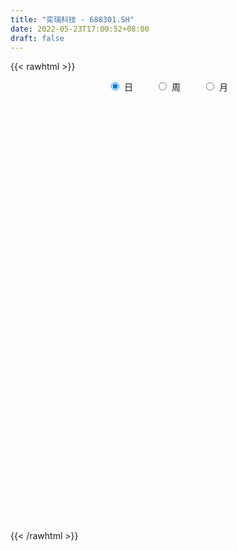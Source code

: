 ```yaml
---
title: "奕瑞科技 - 688301.SH"
date: 2022-05-23T17:00:52+08:00
draft: false
---
```

{{< rawhtml >}}
    <div style="text-align: center">
        <label style="padding: 1rem;"><input style="margin-right: .5rem" type="radio" name="period" value="D" checked onclick="period_change(this)">日</label>
        <label style="padding: 1rem;"><input style="margin-right: .5rem" type="radio" name="period" value="W" onclick="period_change(this)">周</label>
        <label style="padding: 1rem;"><input style="margin-right: .5rem" type="radio" name="period" value="M" onclick="period_change(this)">月</label>
    </div>
    <div id="chart" style="height: 700px;"></div> 
    <script type="text/javascript">
        const D_v = [3049.5,3882.49,4922.77,5565.34,8542.97,7095.98,5039.05,6500.31,3634.35,4131.53,3731.6,4023.22,6454.99,8384.91,3892.11,4595.45,3500.0,4460.24,3222.94,3562.53,3967.96,2798.64,3908.47,3427.04,4065.38,3415.19,5013.59,3944.39,3091.3,2170.34,2682.74,4269.49,10437.71,11488.4,22546.33,12092.89,10411.37,7089.08,7904.74,3965.08,5473.95,8465.8,7009.04,8078.52,4806.03,6428.67,3393.6,5010.56,5205.13,5160.44,5408.16,2693.67,4341.01,5826.35,3313.68,3664.18,3107.34,5614.63,4679.66,6790.77,15056.86,5807.34,5870.96,8351.0,7037.25,6900.67,6263.55,3435.07,6674.07,5607.07,7049.95,4164.57,7109.92,4363.53,7593.36,6985.1,4144.2,6908.37,3532.11,5429.94,4024.45,3910.72,3814.1,3112.37,5672.11,3976.06,5189.26,4505.64,4509.45,7047.0,4582.22,6144.8,11200.66,8120.58,4997.85,6128.26,5724.56,3540.59,5793.55,7011.3,4636.2,7138.97,6507.23,4485.62,3368.59,4761.75,2568.15,3534.28,4463.75,12742.98,8221.14,6798.71,5515.25,4345.63,5760.79,5599.13,8532.85,5717.74,12138.53,4822.12,4943.56,3896.68,2761.87,4115.33,2824.84,2785.71,5113.3,6431.24,6022.61,4241.79,4763.82,4646.41,6112.79,5374.78,6337.16,4073.65,3512.85,3899.95,5025.8,5863.41,5431.43,4793.95,4936.81,2861.28,4274.61,3927.15,2686.69,3255.3,2812.73,2028.42,2945.6,3006.46,4021.01,4505.45,3499.96,5358.75,2761.18,3021.68,3609.11,2906.39,3677.19,8017.3,5533.13,4178.66,3840.41,10986.98,8096.53,8386.29,4522.87,5387.11,5468.44,15005.81,12454.06,3788.9,5171.28,3448.15,2526.24,1903.06,3930.86,4245.78,6686.61,6016.25,7406.82,4842.96,2648.8,2758.85,2701.44,2433.63,1740.05,1749.16,2069.17,2911.87,3278.78,5894.49,4413.91,4174.8,3093.82,5363.24,4995.01,2863.91,4293.33,3207.53,3982.71,3596.58,3715.61,2980.49,7662.13,6529.03,4427.26,4483.72,4068.1,4034.38,3808.47,3280.25,3967.11,2611.77,2753.49,2383.51,3040.85,3198.03,4314.13,3645.12,4927.06,6683.62,2897.24,3490.44,6142.67,3327.35,1576.92,2302.15,2337.99,1384.06,5326.69,4762.09,4443.61,1736.66,3241.45,3813.36,5787.55,2238.69,3609.76,5448.02,4416.74,4074.86,6355.14,5844.0,5003.87,3135.22,3140.27,3465.16]
const D_histogram = [0.0,0.1897043875,0.4202753305,0.8683024462,2.1436232858,2.9741071374,3.0631678381,2.2167706916,1.5366665497,0.8721665215,0.2894900043,-0.1873505348,0.0384313236,1.1916063337,2.033869173,1.3841899921,0.7870472797,-0.1896711274,-0.3870544269,-1.324796416,-1.9022862741,-1.9373390062,-2.4823656151,-2.2346310583,-2.2883546056,-1.7211573152,-0.285970395,0.7340001591,1.5764385796,1.7476349285,1.5578723699,1.762286374,3.0735811674,4.584283495,2.9052965574,2.9122830786,1.1562631681,0.6231944282,-0.7160606171,-1.0653393829,-1.2350009911,-1.716075622,-0.2998168947,1.8488820369,3.4825835868,3.8206297538,3.1856978652,3.7460351967,4.0155035634,5.2464163943,4.2507934215,3.2784547541,2.1549067842,-0.6014121523,-1.8796339223,-2.4410988708,-2.7123937483,-0.6446113713,0.5205828842,2.9694234436,6.4428784241,8.1685130577,8.7568013552,8.9753016762,7.520791621,5.2423205087,2.9253099647,0.719231817,-2.0111426851,-3.2644768253,-3.3463637595,-4.3222811329,-2.3408523866,-0.590841591,2.3279729808,3.7077150292,4.3654834569,1.9131725615,0.6408214705,-1.5113039798,-2.0911695086,-3.4415413508,-3.8408210959,-4.5961182041,-6.6033602085,-8.3895982701,-9.4247681655,-10.7182988096,-11.1244405131,-11.5042800893,-10.932272656,-10.7829058399,-7.9381186263,-4.9055547243,-1.9899814223,1.4764864222,3.1179403688,3.1773202344,4.2250264147,3.8474969664,4.3109536891,1.5392458276,1.5738143749,1.7940246805,1.8390560044,0.7966931486,0.1137647157,-0.355899545,0.4701240004,4.1594607791,6.6263987714,7.0245868176,6.0340488306,4.7820997114,4.1853006063,3.111366305,2.54551575,1.0483933483,1.7233891552,0.7807407789,-0.5757423061,-0.7675869675,-1.2464187955,-1.4072014383,-1.9887195154,-2.3124539098,-2.9597811069,-1.130740701,0.5042573169,1.5185126146,3.1951090348,4.8929453,6.5014053327,8.3155988125,7.6488857378,7.0303445432,6.5852546762,5.0521158688,3.4988895812,2.0889732832,-0.0594379464,-2.5446460078,-1.6221711002,-1.4543973557,-0.1090929413,-0.4801800355,-1.6452064611,-3.1789697571,-4.3215314892,-5.3197675655,-6.3425762854,-7.3818533817,-6.1757642715,-6.0007164798,-6.1991154011,-7.6282068704,-7.3319065222,-7.5227725596,-6.0839854109,-5.5957019496,-6.0737358255,-8.078168682,-8.7885397614,-9.5812910954,-9.2282354739,-10.1809383276,-9.1357546326,-7.6207240303,-6.3546558904,-3.9087650461,-1.8296012233,-2.6823883921,-4.0180228076,-4.862945379,-3.6939604368,-3.0952796017,-3.2665415792,-3.3572399246,-2.3448592941,-1.3769877845,-1.1905318082,1.128706784,1.0580103904,0.5974206305,0.9858607695,2.3132375198,2.6009759006,3.3900797279,3.2176912021,2.5509109903,1.731515668,2.2349798815,2.9855645863,5.3854974901,6.4999220188,6.4816794494,5.4701205213,3.3507364906,3.1108801932,2.0224001722,0.4379856016,-0.6306000269,0.406756746,0.7641376734,-0.2625772544,-0.8104202496,0.3703571326,1.9490102227,2.966798557,2.2536801379,1.9974330265,1.2778556819,0.9775335148,1.0613277013,-0.9759197003,-2.229329898,-1.883654066,-1.4660279933,-1.5983913349,-3.014381208,-3.5675470307,-3.7451099479,-4.8389754153,-4.4795752877,-4.5530371292,-3.3613693573,-0.8461258489,0.62584758,0.9708217877,1.2715776151,0.675417622,0.550192812,-0.0299517629,-1.3087239351,-0.6003711054,-0.1715277194,2.0560407556,2.4975590513,3.5400522092,4.1614105348,5.6266573368,6.0305553007,6.911247022,8.5756094592,9.5981793071,9.4269708121,7.7387749219,6.1789395942,5.5139109393,4.1492893114]
const D_fast = [0.0,0.2371304843,0.57277026,1.2378729872,3.0490996483,4.6231102842,5.4779629445,5.1857584709,4.8898209663,4.4433625686,3.9330585524,3.4093803796,3.644770069,5.0958466624,6.446576795,6.1429451121,5.7425642196,4.7184280307,4.4242811245,3.1553400313,2.1022786047,1.5828911211,0.4172731084,0.1063499006,-0.5194622981,-0.3825543365,0.9811399849,2.1846105788,3.4211586443,4.0292637253,4.2289692591,4.8739548568,6.953644942,9.6104181434,8.6577553451,9.3928126359,7.9258585175,7.5485883847,6.0303181851,5.4147045735,4.9362927175,4.0261991811,5.3675036848,7.9784231256,10.4827705722,11.7759741777,11.9374667554,13.4343128861,14.7076571436,17.250174073,17.3172494557,17.1645244768,16.579703203,13.6730312283,11.9249009778,10.7531613116,9.803767997,11.7103975311,13.0057375077,16.196933928,21.2811085145,25.0488714126,27.8263600489,30.288685789,30.714373639,29.7464826539,28.1607996011,26.1345294076,22.9013692342,20.8319158877,19.9134380136,17.856950357,19.2531660067,20.8554664045,24.3562742215,26.6629450272,28.4120843191,26.438066564,25.3259208407,22.7959693955,21.6933114895,19.4825543097,18.1230692906,16.2187426313,12.5606605748,8.6770229457,5.2856610089,1.3125556624,-1.8746961694,-5.1306057678,-7.2916664986,-9.8380261424,-8.9777685854,-7.1715933645,-4.753515418,-0.9179259681,1.5030130707,2.3567229949,4.4606857789,5.0450305722,6.5862257172,4.1993293127,4.6273514537,5.2960679294,5.8008632544,4.9576736857,4.3031864317,3.7445472848,4.6881018302,9.4173038037,13.5408414888,15.6951762394,16.2131504601,16.1567262688,16.6062523152,16.3101595902,16.3806879727,15.145663908,16.2515070037,15.5040438222,14.0036251607,13.6198837573,12.8294472304,12.3168642281,11.2381662721,10.3363184004,8.9490459265,10.4954011572,12.2564635042,13.6503469555,16.1257206345,19.0467932247,22.2806045905,26.1736977735,27.4192061332,28.5582510744,29.7594748765,29.4893650363,28.8108611439,27.9231881668,25.7599174506,22.6385478872,23.1554800198,22.9596544254,24.2776856044,23.7865535013,22.2102254604,19.8817197251,17.6587751208,15.3305971531,12.7221443619,9.8374039202,9.4995519625,8.1744206342,6.4262428627,3.0900996757,1.5534233933,-0.5181357839,-0.600344988,-1.5109870141,-3.5074548463,-7.5314298733,-10.4389358931,-13.627010001,-15.5810132479,-19.0789506835,-20.3177056466,-20.707856052,-21.0304518847,-19.5617523019,-17.9399887849,-19.4633730517,-21.8035131691,-23.8641720853,-23.6186772523,-23.7938163176,-24.7817136899,-25.7117220165,-25.2855562095,-24.6619316461,-24.7731086218,-22.1716933336,-21.9778871296,-22.2891217318,-21.6542164005,-19.7485302702,-18.8105479143,-17.173924155,-16.5418898803,-16.5709423445,-16.9574587498,-15.8952495659,-14.3982737146,-10.6519664383,-7.9125614049,-6.3103841119,-5.9544129097,-7.2361128177,-6.6982490669,-7.2811290448,-8.756047215,-9.9822828502,-8.8432368909,-8.2948215451,-9.3871807864,-10.1376288441,-8.8642621788,-6.798356533,-5.0388685594,-5.1885669441,-4.9454557988,-5.3455692229,-5.4015080113,-5.0523818996,-7.3336092263,-9.1443518984,-9.2695895829,-9.2184705086,-9.7504316838,-11.9200168589,-13.3650694393,-14.4789098435,-16.7825191647,-17.543012859,-18.7547339829,-18.4034085502,-16.0996965042,-14.4712611802,-13.8835815256,-13.2649312944,-13.692236882,-13.679913489,-14.2675460046,-15.8734991606,-15.3152391073,-14.9292776511,-12.1876989872,-11.1217909287,-9.1942847184,-7.5325737592,-4.6606626229,-2.7491258339,-0.1406223571,3.6676424449,7.0897571196,9.2752913277,9.5217891679,9.5066887388,10.2201378187,9.8928385187]
const D_slow = [0.0,0.0474260969,0.1524949295,0.369570541,0.9054763625,1.6490031468,2.4147951064,2.9689877793,3.3531544167,3.5711960471,3.6435685481,3.5967309144,3.6063387453,3.9042403288,4.412707622,4.75875512,4.9555169399,4.9080991581,4.8113355514,4.4801364474,4.0045648788,3.5202301273,2.8996387235,2.3409809589,1.7688923075,1.3386029787,1.26711038,1.4506104197,1.8447200646,2.2816287968,2.6710968892,3.1116684828,3.8800637746,5.0261346484,5.7524587877,6.4805295574,6.7695953494,6.9253939565,6.7463788022,6.4800439564,6.1712937087,5.7422748032,5.6673205795,6.1295410887,7.0001869854,7.9553444239,8.7517688902,9.6882776894,10.6921535802,12.0037576788,13.0664560342,13.8860697227,14.4247964187,14.2744433807,13.8045349001,13.1942601824,12.5161617453,12.3550089025,12.4851546235,13.2275104844,14.8382300904,16.8803583549,19.0695586937,21.3133841127,23.193582018,24.5041621452,25.2354896363,25.4152975906,24.9125119193,24.096392713,23.2598017731,22.1792314899,21.5940183933,21.4463079955,22.0283012407,22.955229998,24.0466008622,24.5248940026,24.6850993702,24.3072733753,23.7844809981,22.9240956604,21.9638903865,20.8148608354,19.1640207833,17.0666212158,14.7104291744,12.030854472,9.2497443437,6.3736743214,3.6406061574,0.9448796974,-1.0396499591,-2.2660386402,-2.7635339958,-2.3944123902,-1.614927298,-0.8205972394,0.2356593642,1.1975336058,2.2752720281,2.660083485,3.0535370788,3.5020432489,3.96180725,4.1609805371,4.189421716,4.1004468298,4.2179778299,5.2578430246,6.9144427175,8.6705894219,10.1791016295,11.3746265574,12.4209517089,13.1987932852,13.8351722227,14.0972705598,14.5281178486,14.7233030433,14.5793674668,14.3874707249,14.075866026,13.7240656664,13.2268857876,12.6487723101,11.9088270334,11.6261418581,11.7522061874,12.131834341,12.9306115997,14.1538479247,15.7791992578,17.858098961,19.7703203954,21.5279065312,23.1742202003,24.4372491675,25.3119715628,25.8342148836,25.819355397,25.183193895,24.77765112,24.4140517811,24.3867785457,24.2667335369,23.8554319216,23.0606894823,21.98030661,20.6503647186,19.0647206473,17.2192573019,15.675316234,14.175137114,12.6253582638,10.7183065461,8.8853299156,7.0046367757,5.4836404229,4.0847149355,2.5662809792,0.5467388087,-1.6503961317,-4.0457189055,-6.352777774,-8.8980123559,-11.1819510141,-13.0871320216,-14.6757959942,-15.6529872558,-16.1103875616,-16.7809846596,-17.7854903615,-19.0012267063,-19.9247168155,-20.6985367159,-21.5151721107,-22.3544820919,-22.9406969154,-23.2849438615,-23.5825768136,-23.3004001176,-23.03589752,-22.8865423624,-22.64007717,-22.06176779,-21.4115238149,-20.5640038829,-19.7595810824,-19.1218533348,-18.6889744178,-18.1302294474,-17.3838383009,-16.0374639283,-14.4124834236,-12.7920635613,-11.424533431,-10.5868493083,-9.80912926,-9.303529217,-9.1940328166,-9.3516828233,-9.2499936368,-9.0589592185,-9.1246035321,-9.3272085945,-9.2346193113,-8.7473667557,-8.0056671164,-7.4422470819,-6.9428888253,-6.6234249048,-6.3790415261,-6.1137096008,-6.3576895259,-6.9150220004,-7.3859355169,-7.7524425152,-8.152040349,-8.905635651,-9.7975224086,-10.7337998956,-11.9435437494,-13.0634375713,-14.2016968537,-15.042039193,-15.2535706552,-15.0971087602,-14.8544033133,-14.5365089095,-14.367654504,-14.230106301,-14.2375942417,-14.5647752255,-14.7148680019,-14.7577499317,-14.2437397428,-13.61934998,-12.7343369277,-11.693984294,-10.2873199598,-8.7796811346,-7.0518693791,-4.9079670143,-2.5084221875,-0.1516794845,1.783014246,3.3277491445,4.7062268794,5.7435492072]
const D_data = [['2021-05-12', 239.5957, 246.7301, 239.5957, 250.6936],['2021-05-13', 247.7011, 249.7027, 242.7665, 251.6845],['2021-05-14', 247.721, 251.6151, 240.7848, 253.4681],['2021-05-17', 251.6845, 256.738, 247.721, 262.1185],['2021-05-18', 256.738, 273.0876, 253.4681, 275.4558],['2021-05-19', 273.5335, 275.4657, 265.0614, 275.4855],['2021-05-20', 275.4657, 271.3833, 268.5394, 277.4376],['2021-05-21', 271.3436, 260.107, 258.7297, 271.3833],['2021-05-24', 259.6116, 260.0079, 250.6936, 266.201],['2021-05-25', 257.6298, 258.0163, 254.3599, 261.3753],['2021-05-26', 259.4927, 256.6389, 250.4954, 264.0706],['2021-05-27', 253.6663, 255.648, 246.2346, 258.6207],['2021-05-28', 255.648, 264.2291, 255.648, 271.1653],['2021-05-31', 264.1597, 280.6282, 261.088, 281.411],['2021-06-01', 280.6282, 284.0369, 275.545, 286.0484],['2021-06-02', 287.4059, 267.8855, 266.4982, 288.0202],['2021-06-03', 270.5707, 266.7261, 266.5676, 279.8058],['2021-06-04', 267.7368, 258.6405, 255.648, 271.5022],['2021-06-07', 259.6809, 265.6857, 257.7983, 269.5303],['2021-06-08', 263.5751, 253.2996, 249.6631, 267.5386],['2021-06-09', 249.7919, 253.0123, 244.1934, 257.1245],['2021-06-10', 252.6754, 257.1443, 252.5565, 260.6025],['2021-06-11', 255.6679, 247.8597, 245.7392, 261.7915],['2021-06-15', 249.7027, 255.4697, 248.3056, 261.5636],['2021-06-16', 255.1922, 250.6936, 245.7491, 257.392],['2021-06-17', 248.3849, 258.482, 248.038, 258.6207],['2021-06-18', 258.482, 274.1776, 256.1138, 277.3286],['2021-06-21', 273.4839, 276.0107, 269.887, 281.0741],['2021-06-22', 276.0107, 280.004, 269.2231, 282.2136],['2021-06-23', 283.3135, 275.9711, 273.9794, 283.3631],['2021-06-24', 273.801, 273.0777, 268.0935, 279.4193],['2021-06-25', 272.1165, 279.8058, 267.4396, 281.411],['2021-06-28', 281.411, 300.2378, 280.222, 303.2105],['2021-06-29', 299.237, 314.1102, 298.256, 316.0721],['2021-06-30', 314.3975, 277.4475, 264.2291, 321.0464],['2021-07-01', 280.4201, 297.2553, 276.4566, 305.1823],['2021-07-02', 291.3496, 272.9885, 269.5501, 297.0571],['2021-07-05', 271.6805, 283.799, 267.8458, 287.8419],['2021-07-06', 286.3555, 269.5501, 262.5842, 286.9302],['2021-07-07', 267.5386, 277.606, 264.2687, 280.9057],['2021-07-08', 275.4657, 278.4285, 267.6377, 280.3805],['2021-07-09', 270.541, 272.4237, 260.107, 278.2402],['2021-07-12', 271.4526, 298.7515, 266.6568, 302.2196],['2021-07-13', 294.2925, 319.0745, 294.2925, 325.1883],['2021-07-14', 317.3781, 325.9651, 317.3781, 335.7844],['2021-07-15', 319.7435, 319.0776, 305.3525, 327.9727],['2021-07-16', 314.5556, 310.0832, 308.0955, 325.3489],['2021-07-19', 312.4586, 328.9665, 310.0832, 332.9419],['2021-07-20', 331.9481, 332.1468, 324.5041, 344.7589],['2021-07-21', 336.6987, 353.6141, 324.9911, 357.8281],['2021-07-22', 357.5001, 331.9481, 327.0583, 357.7883],['2021-07-23', 328.1913, 331.8487, 322.0095, 338.5771],['2021-07-26', 330.9443, 328.4696, 308.0955, 331.8288],['2021-07-27', 329.9604, 300.1447, 299.28, 329.9604],['2021-07-28', 296.368, 308.7316, 292.6907, 316.0464],['2021-07-29', 309.0099, 312.9157, 306.8532, 329.9405],['2021-07-30', 312.0709, 314.0587, 300.3633, 316.0265],['2021-08-02', 317.5372, 348.6846, 315.0525, 354.8068],['2021-08-03', 344.739, 347.8697, 340.7735, 365.4212],['2021-08-04', 346.8559, 377.0095, 343.8744, 387.604],['2021-08-05', 401.9156, 411.715, 390.5856, 433.3214],['2021-08-06', 417.3104, 412.0529, 406.4873, 424.3767],['2021-08-09', 420.2522, 413.4443, 403.9729, 430.638],['2021-08-10', 419.2484, 421.0076, 414.4382, 450.3462],['2021-08-11', 426.7719, 406.4873, 390.5856, 426.7719],['2021-08-12', 404.8673, 394.561, 388.9656, 414.0804],['2021-08-13', 400.1266, 388.4389, 383.3106, 416.2072],['2021-08-16', 393.4181, 382.6348, 370.7482, 395.545],['2021-08-17', 383.5889, 365.7392, 360.9389, 391.2714],['2021-08-18', 367.23, 374.823, 364.149, 381.134],['2021-08-19', 372.1893, 386.6102, 367.7369, 396.5488],['2021-08-20', 390.5856, 372.6962, 365.0733, 394.561],['2021-08-23', 380.1501, 412.9474, 373.6801, 419.6758],['2021-08-24', 401.1205, 422.071, 393.7063, 427.5869],['2021-08-25', 405.4935, 453.1986, 405.4935, 457.174],['2021-08-26', 450.2269, 451.2109, 424.3767, 467.1126],['2021-08-27', 455.3453, 454.2918, 429.0479, 456.7566],['2021-08-30', 445.198, 416.4259, 415.7302, 451.509],['2021-08-31', 418.0956, 425.6489, 418.0956, 437.2969],['2021-09-01', 424.3767, 408.475, 398.7054, 434.2656],['2021-09-02', 408.475, 422.7567, 404.5592, 433.3214],['2021-09-03', 422.389, 408.972, 399.9279, 427.3484],['2021-09-06', 416.893, 416.4259, 404.0126, 429.346],['2021-09-07', 417.1216, 408.4949, 399.5303, 417.221],['2021-09-08', 404.0027, 383.6584, 380.647, 415.8196],['2021-09-09', 383.1714, 372.6962, 368.8202, 386.8984],['2021-09-10', 370.7085, 369.5655, 349.6089, 376.1747],['2021-09-13', 377.9537, 353.8229, 349.8375, 380.6371],['2021-09-14', 352.829, 353.0775, 350.5034, 370.7085],['2021-09-15', 353.0775, 343.2979, 337.9112, 360.2034],['2021-09-16', 351.219, 347.4522, 340.6046, 362.7576],['2021-09-17', 352.8191, 335.7148, 330.9542, 352.8191],['2021-09-22', 330.9542, 370.1022, 330.9542, 377.6655],['2021-09-23', 362.7576, 383.0124, 358.494, 392.1658],['2021-09-24', 393.5672, 394.561, 383.6584, 402.5119],['2021-09-27', 395.5549, 418.2148, 389.6017, 429.346],['2021-09-28', 419.4075, 410.7609, 404.2412, 427.1595],['2021-09-29', 409.2801, 397.9004, 396.2407, 417.4595],['2021-09-30', 403.1977, 416.2271, 391.5695, 425.5495],['2021-10-08', 416.9725, 403.5256, 381.0247, 421.3852],['2021-10-11', 399.8782, 417.8272, 397.1749, 429.346],['2021-10-12', 405.4935, 373.7099, 365.2423, 406.9842],['2021-10-13', 370.8079, 403.1181, 370.0923, 408.4651],['2021-10-14', 418.2645, 407.9582, 398.8048, 421.3455],['2021-10-15', 401.4087, 408.475, 388.5979, 415.919],['2021-10-18', 415.0047, 393.7759, 387.604, 415.0047],['2021-10-19', 399.5303, 394.561, 386.4015, 405.4835],['2021-10-20', 387.0773, 394.6008, 385.666, 404.4201],['2021-10-21', 395.9524, 412.4505, 389.5918, 421.7132],['2021-10-22', 435.3588, 463.1371, 429.3361, 469.786],['2021-10-25', 463.1471, 469.7264, 459.9469, 482.0204],['2021-10-26', 469.14, 458.1679, 455.1863, 471.088],['2021-10-27', 458.1679, 445.7446, 443.26, 460.1556],['2021-10-28', 440.7654, 442.2662, 440.7654, 460.0264],['2021-10-29', 442.9718, 450.7636, 441.8885, 470.1836],['2021-11-01', 457.174, 445.0092, 434.3849, 465.1249],['2021-11-02', 461.9346, 451.1314, 445.2477, 472.0818],['2021-11-03', 461.6861, 437.2969, 432.4468, 461.6861],['2021-11-04', 435.826, 465.4528, 435.826, 503.8654],['2021-11-05', 468.5537, 447.5435, 447.2354, 470.0743],['2021-11-08', 447.5435, 438.2907, 425.3706, 447.5435],['2021-11-09', 441.2524, 450.217, 432.3574, 463.1371],['2021-11-10', 446.0527, 446.0229, 440.1492, 461.4476],['2021-11-11', 444.3632, 449.1933, 429.9125, 452.1749],['2021-11-12', 446.2416, 442.4649, 440.3281, 461.547],['2021-11-15', 441.2723, 443.3594, 433.9873, 446.2615],['2021-11-16', 436.303, 436.303, 429.0081, 452.7016],['2021-11-17', 435.2992, 470.5911, 433.8681, 476.0076],['2021-11-18', 468.7624, 478.9792, 460.414, 487.9836],['2021-11-19', 480.8278, 480.9073, 476.1964, 495.4375],['2021-11-22', 480.8278, 500.198, 480.8278, 509.8186],['2021-11-23', 499.0849, 514.8077, 499.0849, 529.0497],['2021-11-24', 514.599, 529.3777, 511.4783, 546.6211],['2021-11-25', 526.0681, 549.6027, 526.0681, 555.5062],['2021-11-26', 555.4366, 530.7194, 516.8451, 556.013],['2021-11-29', 530.7194, 536.6825, 522.9574, 544.6334],['2021-11-30', 543.8681, 544.6334, 526.744, 553.4588],['2021-12-01', 546.631, 533.701, 528.4931, 559.1337],['2021-12-02', 541.6319, 532.0611, 528.0459, 544.6334],['2021-12-03', 540.0418, 531.7132, 524.8656, 559.4518],['2021-12-06', 527.2309, 517.3023, 508.8545, 555.8739],['2021-12-07', 512.333, 503.1001, 488.5103, 524.0904],['2021-12-08', 510.6435, 543.4706, 505.6841, 546.6211],['2021-12-09', 549.3542, 539.2467, 534.665, 549.3542],['2021-12-10', 537.0801, 560.9724, 526.744, 562.0756],['2021-12-13', 554.3334, 545.339, 538.6802, 555.6851],['2021-12-14', 543.1525, 533.8003, 533.204, 551.5804],['2021-12-15', 538.7696, 523.2655, 522.2318, 544.5439],['2021-12-16', 533.0053, 521.1088, 515.6028, 546.5913],['2021-12-17', 515.8115, 516.2786, 508.4073, 523.7524],['2021-12-20', 521.5759, 508.6359, 496.9283, 521.5759],['2021-12-21', 502.1559, 499.9098, 496.9283, 519.1906],['2021-12-22', 501.8975, 525.4122, 495.9543, 536.6825],['2021-12-23', 521.7747, 513.476, 498.916, 530.7194],['2021-12-24', 509.8484, 505.7438, 497.8227, 527.7279],['2021-12-27', 505.7239, 482.0105, 478.9693, 512.1343],['2021-12-28', 485.002, 495.9543, 479.2376, 502.7721],['2021-12-29', 495.9543, 485.3001, 470.1438, 495.9543],['2021-12-30', 485.3001, 504.5412, 485.2206, 515.3842],['2021-12-31', 498.0215, 493.8473, 485.002, 509.0136],['2022-01-04', 488.9078, 477.5481, 472.8372, 499.6117],['2022-01-05', 467.1126, 446.2118, 436.2732, 479.019],['2022-01-06', 453.9738, 448.2094, 443.26, 465.3236],['2022-01-07', 445.2477, 435.3092, 431.5623, 455.1465],['2022-01-10', 440.0002, 440.1791, 427.9844, 448.7362],['2022-01-11', 437.2969, 413.2952, 409.4689, 439.9902],['2022-01-12', 415.3128, 429.3957, 415.3128, 435.7663],['2022-01-13', 425.2315, 433.7687, 419.4373, 449.2231],['2022-01-14', 423.8301, 430.5983, 423.8301, 443.26],['2022-01-17', 429.8231, 449.1735, 425.3805, 456.1702],['2022-01-18', 448.0703, 452.2842, 443.1706, 467.7983],['2022-01-19', 464.9957, 414.6966, 405.2549, 464.9957],['2022-01-20', 412.4505, 397.5426, 390.516, 417.4098],['2022-01-21', 399.5303, 391.5795, 382.7341, 399.5303],['2022-01-24', 385.8151, 411.4864, 385.8151, 416.0085],['2022-01-25', 415.919, 403.5057, 401.518, 422.389],['2022-01-26', 407.352, 389.4427, 380.647, 407.352],['2022-01-27', 382.6348, 383.9467, 381.0247, 395.0679],['2022-01-28', 377.7649, 394.7499, 376.0256, 398.129],['2022-02-07', 394.8592, 394.7697, 385.1194, 401.9156],['2022-02-08', 385.1293, 383.728, 363.7515, 395.6344],['2022-02-09', 383.6187, 413.8915, 374.8131, 417.4197],['2022-02-10', 411.397, 387.604, 378.7885, 415.7004],['2022-02-11', 380.647, 378.6593, 372.9745, 393.3386],['2022-02-14', 369.7146, 386.4909, 369.7146, 394.5909],['2022-02-15', 392.3746, 401.0509, 379.5339, 405.4835],['2022-02-16', 401.0807, 391.2714, 388.091, 402.5119],['2022-02-17', 391.2714, 399.8881, 384.6225, 407.3718],['2022-02-18', 397.6519, 389.2837, 386.6102, 399.4906],['2022-02-21', 387.4053, 380.3489, 380.1501, 389.1346],['2022-02-22', 371.0365, 373.4217, 362.7576, 376.4629],['2022-02-23', 370.132, 388.1109, 366.9318, 393.4479],['2022-02-24', 391.5795, 394.1734, 384.6125, 401.4584],['2022-02-25', 403.4859, 424.3767, 401.5379, 439.0063],['2022-02-28', 426.8514, 420.4013, 411.1386, 428.1037],['2022-03-01', 423.3332, 412.4505, 412.4505, 430.7474],['2022-03-02', 407.4812, 400.2757, 394.0045, 412.4505],['2022-03-03', 406.4873, 379.8619, 375.6778, 406.4873],['2022-03-04', 376.0654, 398.1588, 376.0654, 408.8726],['2022-03-07', 398.0395, 384.6125, 379.6532, 398.0395],['2022-03-08', 398.8048, 370.8079, 364.4273, 398.8048],['2022-03-09', 369.8339, 368.6711, 355.8106, 375.8567],['2022-03-10', 370.6985, 393.5672, 370.6985, 400.5142],['2022-03-11', 392.5733, 387.9916, 377.6655, 393.1597],['2022-03-14', 392.5733, 367.7269, 365.7392, 392.5733],['2022-03-15', 366.5641, 367.707, 364.2385, 383.6286],['2022-03-16', 372.6962, 389.5918, 338.4081, 392.5733],['2022-03-17', 392.7721, 401.7168, 384.9306, 406.3681],['2022-03-18', 400.882, 402.5119, 396.2108, 424.3767],['2022-03-21', 400.5739, 382.6348, 377.6655, 407.3619],['2022-03-22', 386.7195, 386.4114, 378.6792, 391.2614],['2022-03-23', 391.1124, 378.3015, 375.7772, 398.5265],['2022-03-24', 368.7605, 380.7663, 367.7567, 382.595],['2022-03-25', 375.5585, 384.9206, 372.9844, 391.7186],['2022-03-28', 378.8482, 352.1731, 348.0486, 382.1975],['2022-03-29', 346.9951, 350.8314, 346.8559, 365.7293],['2022-03-30', 353.8129, 365.7392, 349.2014, 368.7208],['2022-03-31', 364.6261, 366.2858, 349.5294, 367.6673],['2022-04-01', 366.3455, 357.7983, 348.8436, 366.3455],['2022-04-06', 357.7883, 334.4327, 329.861, 357.7883],['2022-04-07', 336.8279, 335.9235, 331.7195, 351.7258],['2022-04-08', 330.6561, 334.2439, 324.524, 336.9174],['2022-04-11', 327.8832, 314.2376, 309.0894, 330.02],['2022-04-12', 323.9972, 324.9315, 309.3677, 332.9419],['2022-04-13', 326.8794, 314.7047, 309.0894, 326.9788],['2022-04-14', 310.1429, 328.3304, 306.3563, 328.7876],['2022-04-15', 327.9627, 351.1295, 314.0885, 351.8252],['2022-04-18', 343.3774, 346.6174, 333.9358, 348.3467],['2022-04-19', 340.4058, 335.9235, 329.9703, 347.8498],['2022-04-20', 329.9802, 335.9235, 323.9972, 339.4517],['2022-04-21', 332.9519, 322.5959, 313.194, 333.8165],['2022-04-22', 316.5532, 324.9911, 313.2139, 325.7862],['2022-04-25', 318.1335, 315.5494, 286.4394, 318.1335],['2022-04-26', 307.8868, 299.1508, 298.157, 313.8599],['2022-04-27', 297.173, 319.6541, 283.6665, 321.0157],['2022-04-28', 319.6541, 316.8216, 310.2124, 323.9972],['2022-04-29', 323.9078, 345.2658, 317.07, 345.8323],['2022-05-05', 334.3333, 329.9604, 324.6134, 341.3798],['2022-05-06', 326.9788, 342.0655, 324.3053, 354.6975],['2022-05-09', 341.8866, 342.6519, 340.8928, 351.6165],['2022-05-10', 341.8866, 361.2569, 341.8866, 365.6498],['2022-05-11', 367.707, 356.3473, 356.3473, 382.5354],['2022-05-12', 356.5, 369.88, 356.35, 373.76],['2022-05-13', 372.85, 391.98, 368.99, 392.0],['2022-05-16', 391.2, 398.0, 382.13, 402.69],['2022-05-17', 398.0, 392.8, 378.0, 399.86],['2022-05-18', 383.03, 375.75, 365.0, 390.0],['2022-05-19', 365.8, 374.5, 364.15, 379.0],['2022-05-20', 377.87, 384.95, 371.13, 385.29],['2022-05-23', 384.96, 375.3, 369.0, 384.96]]
const W_v = [115535.77,168572.62,43306.5,8757.37,71081.79,62813.71,64783.56,56846.89,48976.78,37486.06,28385.49,17020.3,16170.36,24184.88,36404.64,19890.13,49216.12,48418.2,47561.29,41310.23,32078.06,11836.58,9841.19,27525.48,26216.82,23833.27,22551.4,27448.29,19226.49,13925.68,28593.88,44180.31,34708.6,13423.24,18754.65,32743.65,21975.69,24832.71,17460.54,15921.2,16158.26,66976.7,32898.65,29715.86,23477.96,20252.56,37949.26,34423.43,26930.73,30196.11,23805.59,21763.9,26789.11,24319.09,21186.96,7011.3,26136.61,28070.91,30641.52,36810.37,18542.28,24594.65,27234.96,22375.66,22298.08,14710.29,17978.48,17657.11,21406.28,35833.08,42104.32,16979.59,29198.42,12282.77,15903.47,22040.78,17944.06,25314.52,19674.92,14756.73,11157.28,24141.03,10928.47,19510.5,9600.91,19788.07,23478.5,3465.16]
const W_histogram = [0.0,-0.1327917949,-0.8847542804,-1.0986929447,-0.5753182574,-0.0415092177,1.0799122398,3.2393954843,5.1606088287,5.6570993509,5.1363181751,4.7909196362,4.0826809192,2.9718515712,0.98541926,-0.5525186717,-2.677273138,-3.06990298,-1.8756494922,-2.8917236739,-3.2439261274,-2.6862270246,-1.7849489461,-0.7861224425,0.2820914793,-0.9273248478,-1.7092275977,-1.8665395225,-0.9767531208,-0.1352709798,0.7250882211,4.939970594,7.265190077,7.6174889152,8.3870250423,8.8932118782,8.9086614738,7.9756977514,6.1476621326,6.2079820364,6.1142069633,5.1205857389,4.0023947385,5.2950064957,7.0045155325,6.34540811,11.6108639612,12.5264826653,11.1414870598,14.573623937,12.7124672771,7.9795403908,2.0311226003,1.5437548108,2.1285503366,1.1565897695,0.3836395222,2.947618401,3.1839381961,2.5258298625,1.2172484267,2.3441952451,5.6588523718,7.0425966063,8.9313241813,6.2976913237,3.1331838119,-0.2922186081,-6.6774715705,-11.1328305373,-16.3090881126,-18.9362551009,-21.0140135257,-20.8857097003,-17.7722830475,-16.8232619844,-16.2179358719,-14.2473007592,-13.5410351775,-14.2416589276,-15.5272111357,-14.4958184187,-14.7789290855,-12.8754440967,-11.1700010575,-6.2629678758,-3.2262651924,-1.6808873717]
const W_fast = [0.0,-0.1659897436,-1.1391407992,-1.6277526997,-1.2482075768,-0.7247758414,0.6666236759,3.6359557915,6.8473213431,8.758086703,9.521385071,10.3737164411,10.686147954,10.3182814988,8.5782040025,6.9021364029,4.1080636521,2.9479580651,3.6732991799,1.9342940797,0.7711100944,0.657252441,1.112293283,1.9145891759,3.0533259675,1.6120784285,0.4028687792,-0.2210780262,0.4245200952,1.2321844912,2.2738157475,7.7236907688,11.8652077711,14.1218788381,16.9881712258,19.7176610313,21.9602759953,23.0212367108,22.730116625,24.3424320379,25.7772087057,26.063733916,25.9461416003,28.5625049814,32.0231429013,32.9503875063,41.1185593477,45.1657987181,46.5661748777,53.6417177391,54.9586778984,52.2206361099,46.7799989695,46.6785698826,47.7955029925,47.1126898679,46.4356495011,49.7365329801,50.7688373243,50.7421864563,49.7379171272,51.4509127569,56.1802829765,59.3246763626,63.4462349829,62.3870249562,60.0058133974,56.5073563254,48.4527354704,41.2141688693,31.9606392659,24.5994085023,17.2681466961,12.1750230964,10.8453789873,7.5885845544,4.1394266989,2.5482366218,-0.1307565909,-4.3917950728,-9.5591500649,-12.1517119526,-16.1295548908,-17.4449309262,-18.5319881514,-15.1906969386,-12.9605605532,-11.8354045755]
const W_slow = [0.0,-0.0331979487,-0.2543865188,-0.529059755,-0.6728893194,-0.6832666238,-0.4132885638,0.3965603072,1.6867125144,3.1009873521,4.3850668959,5.5827968049,6.6034670348,7.3464299276,7.5927847426,7.4546550746,6.7853367901,6.0178610451,5.5489486721,4.8260177536,4.0150362218,3.3434794656,2.8972422291,2.7007116184,2.7712344882,2.5394032763,2.1120963769,1.6454614963,1.401273216,1.3674554711,1.5487275264,2.7837201749,4.6000176941,6.5043899229,8.6011461835,10.824449153,13.0516145215,15.0455389593,16.5824544925,18.1344500016,19.6630017424,20.9431481771,21.9437468618,23.2674984857,25.0186273688,26.6049793963,29.5076953866,32.6393160529,35.4246878178,39.0680938021,42.2462106214,44.2410957191,44.7488763691,45.1348150718,45.666952656,45.9561000984,46.0520099789,46.7889145792,47.5848991282,48.2163565938,48.5206687005,49.1067175118,50.5214306047,52.2820797563,54.5149108016,56.0893336325,56.8726295855,56.7995749335,55.1302070409,52.3469994066,48.2697273784,43.5356636032,38.2821602218,33.0607327967,28.6176620348,24.4118465387,20.3573625708,16.795537381,13.4102785866,9.8498638547,5.9680610708,2.3441064661,-1.3506258053,-4.5694868295,-7.3619870938,-8.9277290628,-9.7342953609,-10.1545172038]
const W_data = [['2020-09-18', 168.6484, 158.6405, 158.5414, 184.78],['2020-09-25', 162.0194, 156.5597, 156.3912, 174.3956],['2020-09-30', 158.3432, 145.9671, 142.7071, 158.373],['2020-10-09', 148.6326, 149.237, 146.4526, 150.6143],['2020-10-16', 153.587, 158.5612, 148.6425, 160.5232],['2020-10-23', 158.5612, 161.2168, 149.1379, 166.4685],['2020-10-30', 160.5331, 173.4146, 158.8387, 176.8728],['2020-11-06', 174.5541, 197.067, 170.0159, 197.9588],['2020-11-13', 195.2041, 208.6801, 192.1918, 221.8094],['2020-11-20', 206.8767, 202.0709, 193.2521, 215.0218],['2020-11-27', 202.7348, 194.1241, 185.6619, 209.0666],['2020-12-04', 192.1522, 198.6722, 186.3258, 206.1038],['2020-12-11', 196.9976, 195.6996, 193.4205, 210.6322],['2020-12-18', 195.6996, 189.5462, 183.7198, 212.9013],['2020-12-25', 189.2588, 172.8201, 164.4867, 197.5525],['2020-12-31', 169.9366, 170.1249, 164.9921, 177.2691],['2021-01-08', 168.4998, 152.5466, 149.7226, 174.8712],['2021-01-15', 153.5275, 166.0325, 150.7035, 174.3956],['2021-01-22', 165.983, 186.9402, 162.505, 191.0721],['2021-01-29', 186.2862, 158.5414, 155.4796, 187.2771],['2021-02-05', 157.7586, 161.3159, 153.7951, 184.0864],['2021-02-10', 161.7618, 171.4229, 157.7983, 175.6342],['2021-02-19', 174.2866, 178.3393, 168.4602, 179.8454],['2021-02-26', 178.26, 184.0864, 164.6948, 188.0598],['2021-03-05', 184.0864, 190.7551, 175.8819, 195.2041],['2021-03-12', 190.2497, 161.9402, 159.5323, 192.6873],['2021-03-19', 160.6718, 161.1673, 151.6052, 165.0317],['2021-03-26', 161.5141, 165.2794, 150.6143, 171.8787],['2021-04-02', 166.5874, 179.4689, 166.5874, 180.6778],['2021-04-09', 182.4118, 183.3135, 174.5244, 184.2648],['2021-04-16', 181.3417, 188.6147, 168.4701, 190.7352],['2021-04-23', 194.9465, 247.0273, 194.2132, 252.6655],['2021-04-30', 247.7111, 246.522, 237.1185, 259.4927],['2021-05-07', 243.4106, 235.8304, 235.0674, 253.7852],['2021-05-14', 234.8395, 251.6151, 233.3532, 253.4681],['2021-05-21', 251.6845, 260.107, 247.721, 277.4376],['2021-05-28', 259.6116, 264.2291, 246.2346, 271.1653],['2021-06-04', 264.1597, 258.6405, 255.648, 288.0202],['2021-06-11', 259.6809, 247.8597, 244.1934, 269.5303],['2021-06-18', 249.7027, 274.1776, 245.7491, 277.3286],['2021-06-25', 273.4839, 279.8058, 267.4396, 283.3631],['2021-07-02', 281.411, 272.9885, 264.2291, 321.0464],['2021-07-09', 271.6805, 272.4237, 260.107, 287.8419],['2021-07-16', 271.4526, 310.0832, 266.6568, 335.7844],['2021-07-23', 312.4586, 331.8487, 310.0832, 357.8281],['2021-07-30', 330.9443, 314.0587, 292.6907, 331.8288],['2021-08-06', 317.5372, 412.0529, 315.0525, 433.3214],['2021-08-13', 420.2522, 388.4389, 383.3106, 450.3462],['2021-08-20', 393.4181, 372.6962, 360.9389, 396.5488],['2021-08-27', 380.1501, 454.2918, 373.6801, 467.1126],['2021-09-03', 445.198, 408.972, 398.7054, 451.509],['2021-09-10', 416.893, 369.5655, 349.6089, 429.346],['2021-09-17', 377.9537, 335.7148, 330.9542, 380.6371],['2021-09-24', 330.9542, 394.561, 330.9542, 402.5119],['2021-09-30', 395.5549, 416.2271, 389.6017, 429.346],['2021-10-08', 416.9725, 403.5256, 381.0247, 421.3852],['2021-10-15', 399.8782, 408.475, 365.2423, 429.346],['2021-10-22', 415.0047, 463.1371, 385.666, 469.786],['2021-10-29', 463.1471, 450.7636, 440.7654, 482.0204],['2021-11-05', 457.174, 447.5435, 432.4468, 503.8654],['2021-11-12', 447.5435, 442.4649, 425.3706, 463.1371],['2021-11-19', 441.2723, 480.9073, 429.0081, 495.4375],['2021-11-26', 480.8278, 530.7194, 480.8278, 556.013],['2021-12-03', 530.7194, 531.7132, 522.9574, 559.4518],['2021-12-10', 527.2309, 560.9724, 488.5103, 562.0756],['2021-12-17', 554.3334, 516.2786, 508.4073, 555.6851],['2021-12-24', 521.5759, 505.7438, 495.9543, 536.6825],['2021-12-31', 505.7239, 493.8473, 470.1438, 515.3842],['2022-01-07', 488.9078, 435.3092, 431.5623, 499.6117],['2022-01-14', 440.0002, 430.5983, 409.4689, 449.2231],['2022-01-21', 429.8231, 391.5795, 382.7341, 467.7983],['2022-01-28', 385.8151, 394.7499, 376.0256, 422.389],['2022-02-11', 394.8592, 378.6593, 363.7515, 417.4197],['2022-02-18', 369.7146, 389.2837, 369.7146, 407.3718],['2022-02-25', 387.4053, 424.3767, 362.7576, 439.0063],['2022-03-04', 426.8514, 398.1588, 375.6778, 430.7474],['2022-03-11', 398.0395, 387.9916, 355.8106, 400.5142],['2022-03-18', 392.5733, 402.5119, 338.4081, 424.3767],['2022-03-25', 400.5739, 384.9206, 367.7567, 407.3619],['2022-04-01', 378.8482, 357.7983, 346.8559, 382.1975],['2022-04-08', 357.7883, 334.2439, 324.524, 357.7883],['2022-04-15', 327.8832, 351.1295, 306.3563, 351.8252],['2022-04-22', 343.3774, 324.9911, 313.194, 348.3467],['2022-04-29', 318.1335, 345.2658, 283.6665, 345.8323],['2022-05-06', 334.3333, 342.0655, 324.3053, 354.6975],['2022-05-13', 341.8866, 391.98, 340.8928, 392.0],['2022-05-20', 391.2, 384.95, 364.15, 402.69],['2022-05-27', 384.96, 375.3, 369.0, 384.96]]
const M_v = [327414.89,207436.4300000001,175330.58,110034.95,186505.84,81281.31,110817.89,129866.85,95282.14,110460.24,128849.29,139940.01,107424.17,91860.34,114768.76,87433.12,116323.27,61798.57,92276.25,68778.13,56332.64]
const M_histogram = [0.0,1.7516353276,3.6383828313,3.5233312991,2.5069731436,3.3427128641,2.7723556944,7.0993669905,11.5597237028,13.4639296717,16.1749073298,23.9975586541,26.8366332697,29.1474194654,34.7260292109,32.7496582678,22.9838190262,16.7564255999,7.9445832219,0.068759829,-3.5495182668]
const M_fast = [0.0,2.1895441595,4.985887371,5.7516686636,5.362053794,7.0334717305,7.1562034844,13.2580565282,20.6083441662,25.878532553,32.6332370435,46.4552780313,56.0035109644,65.6011520264,79.8612690746,86.0723126984,82.0524282134,80.0141411871,73.1884446145,65.3298111789,60.8241535164]
const M_slow = [0.0,0.4379088319,1.3475045397,2.2283373645,2.8550806504,3.6907588664,4.38384779,6.1586895376,9.0486204634,12.4146028813,16.4583297137,22.4577193772,29.1668776947,36.453732561,45.1352398637,53.3226544307,59.0686091872,63.2577155872,65.2438613927,65.2610513499,64.3736717832]
const M_data = [['2020-09-30', 168.6484, 145.9671, 142.7071, 184.78],['2020-10-30', 148.6326, 173.4146, 146.4526, 176.8728],['2020-11-30', 174.5541, 187.2771, 170.0159, 221.8094],['2020-12-31', 187.4554, 170.1249, 164.4867, 212.9013],['2021-01-29', 168.4998, 158.5414, 149.7226, 191.0721],['2021-02-26', 157.7586, 184.0864, 153.7951, 188.0598],['2021-03-31', 184.0864, 170.214, 150.6143, 195.2041],['2021-04-30', 168.153, 246.522, 167.826, 259.4927],['2021-05-31', 243.4106, 280.6282, 233.3532, 281.411],['2021-06-30', 280.6282, 277.4475, 244.1934, 321.0464],['2021-07-30', 280.4201, 314.0587, 260.107, 357.8281],['2021-08-31', 317.5372, 425.6489, 315.0525, 467.1126],['2021-09-30', 424.3767, 416.2271, 330.9542, 434.2656],['2021-10-29', 416.9725, 450.7636, 365.2423, 482.0204],['2021-11-30', 457.174, 544.6334, 425.3706, 556.013],['2021-12-31', 546.631, 493.8473, 470.1438, 562.0756],['2022-01-28', 488.9078, 394.7499, 376.0256, 499.6117],['2022-02-28', 394.8592, 420.4013, 362.7576, 439.0063],['2022-03-31', 423.3332, 366.2858, 338.4081, 430.7474],['2022-04-29', 366.3455, 345.2658, 283.6665, 366.3455],['2022-05-31', 334.3333, 375.3, 324.3053, 402.69]]
        const D_a = [null,null,null,null,null,null,277.4376,null,null,null,null,null,null,null,null,null,null,null,null,null,244.1934,null,null,null,null,null,null,null,null,null,null,null,null,null,321.0464,null,null,null,null,null,null,260.107,null,null,null,null,null,null,null,357.8281,null,null,null,null,292.6907,null,null,null,null,null,null,null,null,450.3462,null,null,null,null,360.9389,null,null,null,null,null,null,467.1126,null,null,null,null,null,null,null,null,null,null,null,null,null,null,null,330.9542,null,null,null,null,null,null,null,null,429.346,null,null,null,null,null,null,385.666,null,null,null,null,null,null,null,null,null,null,503.8654,null,null,null,null,null,null,null,429.0081,null,null,null,null,null,null,null,null,null,null,559.1337,null,null,null,488.5103,null,null,null,null,null,null,null,null,null,null,null,530.7194,null,null,null,null,null,null,null,null,null,null,null,409.4689,null,null,null,null,467.7983,null,null,null,null,null,null,null,null,null,363.7515,null,null,null,null,null,null,null,null,null,null,null,null,439.0063,null,null,null,null,null,null,null,null,null,null,null,null,338.4081,null,null,null,null,null,null,391.7186,null,null,null,null,null,null,null,null,null,null,null,null,null,null,null,null,null,null,null,null,283.6665,null,null,null,null,null,null,null,null,null,402.69,null,null,null,null,null]
const W_a = [null,null,142.7071,null,null,null,null,null,221.8094,null,null,null,null,null,null,null,149.7226,null,null,null,null,null,null,null,null,null,null,null,null,null,null,null,null,null,null,null,null,null,null,null,null,null,null,null,null,null,null,null,null,467.1126,null,null,null,null,null,null,365.2423,null,null,null,null,null,null,null,562.0756,null,null,null,null,null,null,null,null,null,null,null,null,null,null,null,null,null,null,283.6665,null,null,null,null]
const M_a = [null,null,null,null,null,null,null,null,null,null,null,null,null,null,null,562.0756,null,null,null,283.6665,null]
        const D_b = [[{ coord: ['2021-05-20', 277.4376] }, { coord: ['2021-07-09', 260.107] }],[{ coord: ['2021-08-10', 450.3462] }, { coord: ['2021-11-16', 360.9389] }],[{ coord: ['2021-12-01', 530.7194] }, { coord: ['2022-01-11', 488.5103] }],[{ coord: ['2022-01-11', 439.0063] }, { coord: ['2022-02-25', 409.4689] }],[{ coord: ['2022-03-16', 391.7186] }, { coord: ['2022-05-16', 338.4081] }]]
const W_b = [[{ coord: ['2020-09-30', 221.8094] }, { coord: ['2021-08-27', 149.7226] }],[{ coord: ['2021-08-27', 467.1126] }, { coord: ['2022-04-29', 365.2423] }]]
const M_b = []
    </script>
{{< /rawhtml >}}